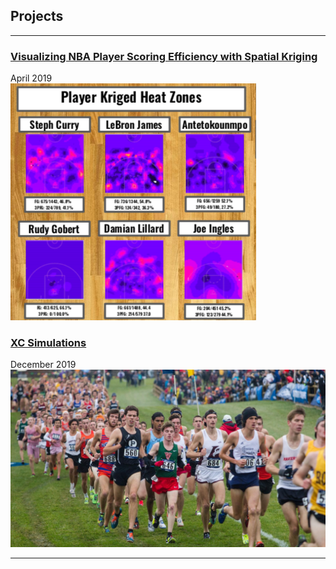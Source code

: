 ## Projects

---

### [Visualizing NBA Player Scoring Efficiency with Spatial Kriging](NBA-heatmaps.md) <br>
April 2019 <br>
![Heat Maps](images/player-heatmaps.png)


### [XC Simulations](TeamRunning-FinalWriteUp.html)<br>
December 2019 <br>
![xc](images/xc-thumbnail.jpg)


---
